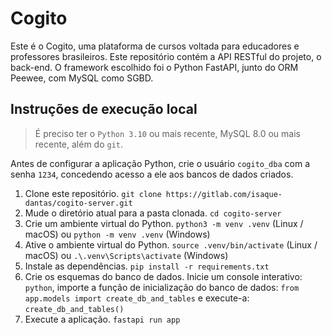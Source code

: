 # Cogito

Este é o Cogito, uma plataforma de cursos voltada para educadores e professores brasileiros. Este repositório contém a
API RESTful do projeto, o back-end. O framework escolhido foi o Python FastAPI, junto do ORM Peewee, com MySQL como
SGBD.

## Instruções de execução local

> É preciso ter o `Python 3.10` ou mais recente, MySQL 8.0 ou mais recente, além do `git`.

Antes de configurar a aplicação Python, crie o usuário `cogito_dba` com a senha `1234`, concedendo acesso a ele aos
bancos de dados criados.

1. Clone este repositório. `git clone https://gitlab.com/isaque-dantas/cogito-server.git`
2. Mude o diretório atual para a pasta clonada. `cd cogito-server`
3. Crie um ambiente virtual do Python. `python3 -m venv .venv` (Linux / macOS) ou `python -m venv .venv` (Windows)
4. Ative o ambiente virtual do Python. `source .venv/bin/activate` (Linux / macOS) ou
   `.\.venv\Scripts\activate` (Windows)
5. Instale as dependências. `pip install -r requirements.txt`
6. Crie os esquemas do banco de dados. Inicie um console interativo: `python`, importe a função de inicialização do banco de dados:
   `from app.models import create_db_and_tables` e execute-a: `create_db_and_tables()`
7. Execute a aplicação. `fastapi run app`
